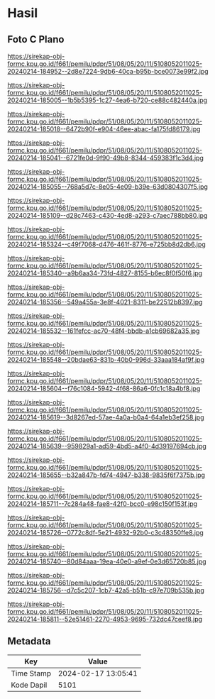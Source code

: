 # Hasil

## Foto C Plano

https://sirekap-obj-formc.kpu.go.id/f661/pemilu/pdpr/51/08/05/20/11/5108052011025-20240214-184952--2d8e7224-9db6-40ca-b95b-bce0073e99f2.jpg

https://sirekap-obj-formc.kpu.go.id/f661/pemilu/pdpr/51/08/05/20/11/5108052011025-20240214-185005--1b5b5395-1c27-4ea6-b720-ce88c482440a.jpg

https://sirekap-obj-formc.kpu.go.id/f661/pemilu/pdpr/51/08/05/20/11/5108052011025-20240214-185018--6472b90f-e904-46ee-abac-fa175fd86179.jpg

https://sirekap-obj-formc.kpu.go.id/f661/pemilu/pdpr/51/08/05/20/11/5108052011025-20240214-185041--6721fe0d-9f90-49b8-8344-459383f1c3d4.jpg

https://sirekap-obj-formc.kpu.go.id/f661/pemilu/pdpr/51/08/05/20/11/5108052011025-20240214-185055--768a5d7c-8e05-4e09-b39e-63d0804307f5.jpg

https://sirekap-obj-formc.kpu.go.id/f661/pemilu/pdpr/51/08/05/20/11/5108052011025-20240214-185109--d28c7463-c430-4ed8-a293-c7aec788bb80.jpg

https://sirekap-obj-formc.kpu.go.id/f661/pemilu/pdpr/51/08/05/20/11/5108052011025-20240214-185324--c49f7068-d476-461f-8776-e725bb8d2db6.jpg

https://sirekap-obj-formc.kpu.go.id/f661/pemilu/pdpr/51/08/05/20/11/5108052011025-20240214-185340--a9b6aa34-73fd-4827-8155-b6ec8f0f50f6.jpg

https://sirekap-obj-formc.kpu.go.id/f661/pemilu/pdpr/51/08/05/20/11/5108052011025-20240214-185356--549a455a-3e8f-4021-8311-be22512b8397.jpg

https://sirekap-obj-formc.kpu.go.id/f661/pemilu/pdpr/51/08/05/20/11/5108052011025-20240214-185532--161fefcc-ac70-48f4-bbdb-a1cb69682a35.jpg

https://sirekap-obj-formc.kpu.go.id/f661/pemilu/pdpr/51/08/05/20/11/5108052011025-20240214-185548--20bdae63-831b-40b0-996d-33aaa184af9f.jpg

https://sirekap-obj-formc.kpu.go.id/f661/pemilu/pdpr/51/08/05/20/11/5108052011025-20240214-185604--f76c1084-5942-4f68-86a6-0fc1c18a4bf8.jpg

https://sirekap-obj-formc.kpu.go.id/f661/pemilu/pdpr/51/08/05/20/11/5108052011025-20240214-185619--3d8267ed-57ae-4a0a-b0a4-64a1eb3ef258.jpg

https://sirekap-obj-formc.kpu.go.id/f661/pemilu/pdpr/51/08/05/20/11/5108052011025-20240214-185639--959829a1-ad59-4bd5-a4f0-4d39197694cb.jpg

https://sirekap-obj-formc.kpu.go.id/f661/pemilu/pdpr/51/08/05/20/11/5108052011025-20240214-185655--b32a847b-fd74-4947-b338-9835f6f7375b.jpg

https://sirekap-obj-formc.kpu.go.id/f661/pemilu/pdpr/51/08/05/20/11/5108052011025-20240214-185711--7c284a48-fae8-42f0-bcc0-e98c150f153f.jpg

https://sirekap-obj-formc.kpu.go.id/f661/pemilu/pdpr/51/08/05/20/11/5108052011025-20240214-185726--0772c8df-5e21-4932-92b0-c3c48350ffe8.jpg

https://sirekap-obj-formc.kpu.go.id/f661/pemilu/pdpr/51/08/05/20/11/5108052011025-20240214-185740--80d84aaa-19ea-40e0-a9ef-0e3d65720b85.jpg

https://sirekap-obj-formc.kpu.go.id/f661/pemilu/pdpr/51/08/05/20/11/5108052011025-20240214-185756--d7c5c207-1cb7-42a5-b51b-c97e709b535b.jpg

https://sirekap-obj-formc.kpu.go.id/f661/pemilu/pdpr/51/08/05/20/11/5108052011025-20240214-185811--52e51461-2270-4953-9695-732dc47ceef8.jpg


## Metadata

| Key        | Value               |
| ---------- | ------------------- |
| Time Stamp | 2024-02-17 13:05:41 |
| Kode Dapil | 5101                |



